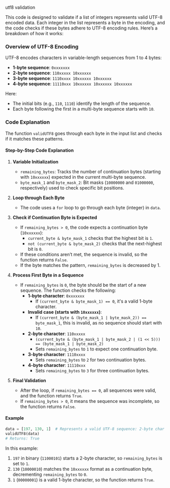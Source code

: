 utf8 validation

This code is designed to validate if a list of integers represents valid UTF-8 encoded data. Each integer in the list represents a byte in the encoding, and the code checks if these bytes adhere to UTF-8 encoding rules. Here’s a breakdown of how it works:

### Overview of UTF-8 Encoding

UTF-8 encodes characters in variable-length sequences from 1 to 4 bytes:
- **1-byte sequence**: `0xxxxxxx`
- **2-byte sequence**: `110xxxxx 10xxxxxx`
- **3-byte sequence**: `1110xxxx 10xxxxxx 10xxxxxx`
- **4-byte sequence**: `11110xxx 10xxxxxx 10xxxxxx 10xxxxxx`

Here:
- The initial bits (e.g., `110`, `1110`) identify the length of the sequence.
- Each byte following the first in a multi-byte sequence starts with `10`.

### Code Explanation

The function `validUTF8` goes through each byte in the input list and checks if it matches these patterns.

#### Step-by-Step Code Explanation

1. **Variable Initialization**
   - `remaining_bytes`: Tracks the number of continuation bytes (starting with `10xxxxxx`) expected in the current multi-byte sequence.
   - `byte_mask_1` and `byte_mask_2`: Bit masks (`10000000` and `01000000`, respectively) used to check specific bit positions.

2. **Loop through Each Byte**
   - The code uses a `for` loop to go through each byte (integer) in `data`.

3. **Check if Continuation Byte is Expected**
   - If `remaining_bytes > 0`, the code expects a continuation byte (`10xxxxxx`):
     - `current_byte & byte_mask_1` checks that the highest bit is `1`.
     - `not (current_byte & byte_mask_2)` checks that the next-highest bit is `0`.
   - If these conditions aren’t met, the sequence is invalid, so the function returns `False`.
   - If the byte matches the pattern, `remaining_bytes` is decreased by 1.

4. **Process First Byte in a Sequence**
   - If `remaining_bytes` is `0`, the byte should be the start of a new sequence. The function checks the following:
     - **1-byte character**: `0xxxxxxx`
       - If `(current_byte & byte_mask_1) == 0`, it's a valid 1-byte character.
     - **Invalid case (starts with `10xxxxxx`)**:
       - If `(current_byte & (byte_mask_1 | byte_mask_2)) == byte_mask_1`, this is invalid, as no sequence should start with `10`.
     - **2-byte character**: `110xxxxx`
       - `(current_byte & (byte_mask_1 | byte_mask_2 | (1 << 5))) == (byte_mask_1 | byte_mask_2)`
       - Sets `remaining_bytes` to `1` to expect one continuation byte.
     - **3-byte character**: `1110xxxx`
       - Sets `remaining_bytes` to `2` for two continuation bytes.
     - **4-byte character**: `11110xxx`
       - Sets `remaining_bytes` to `3` for three continuation bytes.

5. **Final Validation**
   - After the loop, if `remaining_bytes == 0`, all sequences were valid, and the function returns `True`.
   - If `remaining_bytes > 0`, it means the sequence was incomplete, so the function returns `False`.

#### Example

```python
data = [197, 130, 1]  # Represents a valid UTF-8 sequence: 2-byte char and 1-byte char
validUTF8(data)
# Returns: True
```

In this example:
1. `197` in binary (`11000101`) starts a 2-byte character, so `remaining_bytes` is set to `1`.
2. `130` (`10000010`) matches the `10xxxxxx` format as a continuation byte, decrementing `remaining_bytes` to `0`.
3. `1` (`00000001`) is a valid 1-byte character, so the function returns `True`. 


